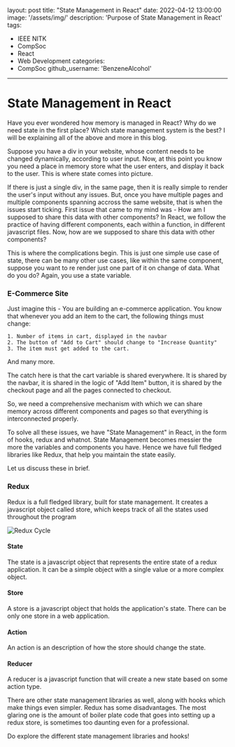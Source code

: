 layout: post
title: "State Management in React"
date: 2022-04-12 13:00:00
image: '/assets/img/'
description: 'Purpose of State Management in React'
tags:
- IEEE NITK
- CompSoc
- React
- Web Development
categories:
- CompSoc
github_username: 'BenzeneAlcohol'
---


# State Management in React

Have you ever wondered how memory is managed in React? Why do we need state in the first place? Which state management system is the best? I will be explaining all of the above and more in this blog. 

Suppose you have a div in your website, whose content needs to be changed dynamically, according to user input. Now, at this point you know you need a place in memory store what the user enters, and display it back to the user. This is where state comes into picture.

If there is just a single div, in the same page, then it is really simple to render the user's input without any issues. But, once you have multiple pages and multiple components spanning accross the same website, that is when the issues start ticking. First issue that came to my mind was - How am I supposed to share this data with other components? In React, we follow the practice of having different components, each within a function, in different javascript files. Now, how are we supposed to share this data with other components?

This is where the complications begin. This is just one simple use case of state, there can be many other use cases, like within the same component, suppose you want to re render just one part of it on change of data. What do you do? Again, you use a state variable.


### E-Commerce Site
Just imagine this - You are building an e-commerce application. You know that whenever you add an item to the cart, the following things must change:

    1. Number of items in cart, displayed in the navbar
    2. The button of "Add to Cart" should change to "Increase Quantity"
    3. The item must get added to the cart.

And many more.

The catch here is that the cart variable is shared everywhere. It is shared by the navbar, it is shared in the logic of "Add Item" button, it is shared by the checkout page and all the pages connected to checkout.

So, we need a comprehensive mechanism with which we can share memory across different components and pages so that everything is interconnected properly.

To solve all these issues, we have "State Management" in React, in the form of hooks, redux and whatnot. State Management becomes messier the more the variables and components you have. Hence we have full fledged libraries like Redux, that help you maintain the state easily.

Let us discuss these in brief.

### Redux

Redux is a full fledged library, built for state management. It creates a javascript object called store, which keeps track of all the states used throughout the program

![Redux Cycle](/blog/assets/img/react-redux-architecture.png)

#### State

The state is a javascript object that represents the entire state of a redux application. It can be a simple object with a single value or a more complex object.

#### Store

A store is a javascript object that holds the application's state. There can be only one store in a web application.

#### Action

An action is an description of how the store should change the state.

#### Reducer

A reducer is a javascript function that will create a new state based on some action type.



There are other state management libraries as well, along with hooks which make things even simpler. Redux has some disadvantages. The most glaring one is the amount of boiler plate code that goes into setting up a redux store, is sometimes too daunting even for a professional.

Do explore the different state management libraries and hooks!